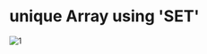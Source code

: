# unique Array using 'SET'
![1](https://user-images.githubusercontent.com/26092150/43681326-f233ac42-981d-11e8-8f29-2f890e1ea733.JPG)
